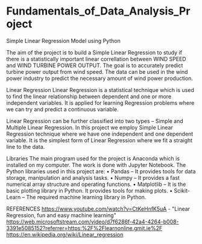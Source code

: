 # Fundamentals_of_Data_Analysis_Project
Simple Linear Regression Model using Python

The aim of the project is to build a Simple Linear Regression to study if there is a statistically important linear correllation between WIND SPEED and WIND TURBINE POWER OUTPUT. The goal is to accurately predict turbine power output from wind speed. The data can be used in the wind power industry to predict the necessary amount of wind power production.

Linear Regression
Linear Regression is a statistical technique which is used to find the linear relationship between dependent and one or more independent variables. It is applied for learning Regression problems where we can try and predict a continuous variable.

Linear Regression can be further classified into two types – Simple and Multiple Linear Regression. In this project we employ Simple Linear Regression technique where we have one independent and one dependent variable. It is the simplest form of Linear Regression where we fit a straight line to the data.


Libraries
The main program used for the project is Anaconda which is installed on my computer. The work is done with Jupyter Notebook. The Python libraries used in this project are:
• Pandas – It provides tools for data storage, manipulation and analysis tasks.
• Numpy – It provides a fast numerical array structure and operating functions.
• Matplotlib – It is the basic plotting library in Python. It provides tools for making plots.
• Scikit-Learn – The required machine learning library in Python.






REFERENCES
https://www.youtube.com/watch?v=CtKeHnfK5uA - "Linear Regression, fun and easy machine learning"
https://web.microsoftstream.com/video/d7f6286f-42a4-4264-b008-3391e5085152?referrer=https:%2F%2Flearnonline.gmit.ie%2F
https://en.wikipedia.org/wiki/Linear_regression
